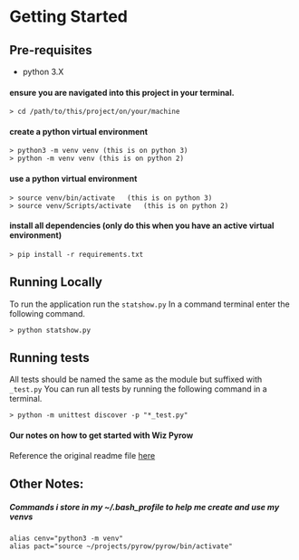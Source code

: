 # Getting Started

## Pre-requisites
* python 3.X

#### ensure you are navigated into this project in your terminal.
```shell script
> cd /path/to/this/project/on/your/machine
```

#### create a python virtual environment
```shell script
> python3 -m venv venv (this is on python 3)
> python -m venv venv (this is on python 2)
```

#### use a python virtual environment
```
> source venv/bin/activate   (this is on python 3)
> source venv/Scripts/activate   (this is on python 2)
```

#### install all dependencies (only do this when you have an active virtual environment)
```shell script
> pip install -r requirements.txt
```

## Running Locally
To run the application run the `statshow.py`
In a command terminal enter the following command.
```shell script
> python statshow.py
```

## Running tests
All tests should be named the same as the module but suffixed with `_test.py`
You can run all tests by running the following command in a terminal. 
```shell script
> python -m unittest discover -p "*_test.py"
```

#### Our notes on how to get started with Wiz Pyrow
Reference the original readme file [here](original_docs/README.md)


## Other Notes:
##### Commands i store in my ~/.bash_profile to help me create and use my venvs
```shell script
alias cenv="python3 -m venv"
alias pact="source ~/projects/pyrow/pyrow/bin/activate"
```